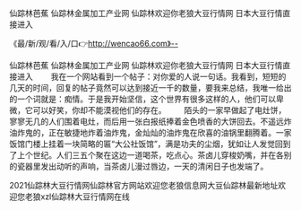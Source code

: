 仙踪林芭蕉
仙踪林金属加工产业网
仙踪林欢迎你老狼大豆行情网
日本大豆行情直接进入


《最/新/观/看/入/口👉http://wencao66.com》--

仙踪林芭蕉
仙踪林金属加工产业网
仙踪林欢迎你老狼大豆行情网
日本大豆行情直接进入
　　我在一个网站看到一个帖子：对你爱的人说一句话。我看到，短短的几天的时间，回复的帖子竟然可以达到接近一千的数量，要我来总结，我唯一给出的一个词就是：痴情。于是我开始坚信，这个世界有很多这样的人，他们可以卑微，它可以好笑，你却不能漠视他们的存在。
　　陌头的一家早做起了电灶饼，寥寥无几的人们围着电灶，而后用一张白报纸捧着金色喷香的大饼回去。不遥远炸油炸鬼的，正在敏捷地炸着油炸鬼，金灿灿的油炸鬼在欣喜的油锅里翻腾着。一家饭馆门楼上挂着一块简略的匾“大公社饭馆”，满是功夫的尘烟，犹如让人发觉回到了上个世纪。人们三五个聚在这边一道喝茶，吃点心。茶卤儿穿梭奶嘴，并在各别的瓷器里发出动听的声响，当茶卤儿漫过唇边，一天的清闲日子也发端了。





2021仙踪林大豆行情网仙踪林官方网站欢迎您老狼信息网大豆仙踪林最新地址欢迎您老狼xzl仙踪林大豆行情网在线
